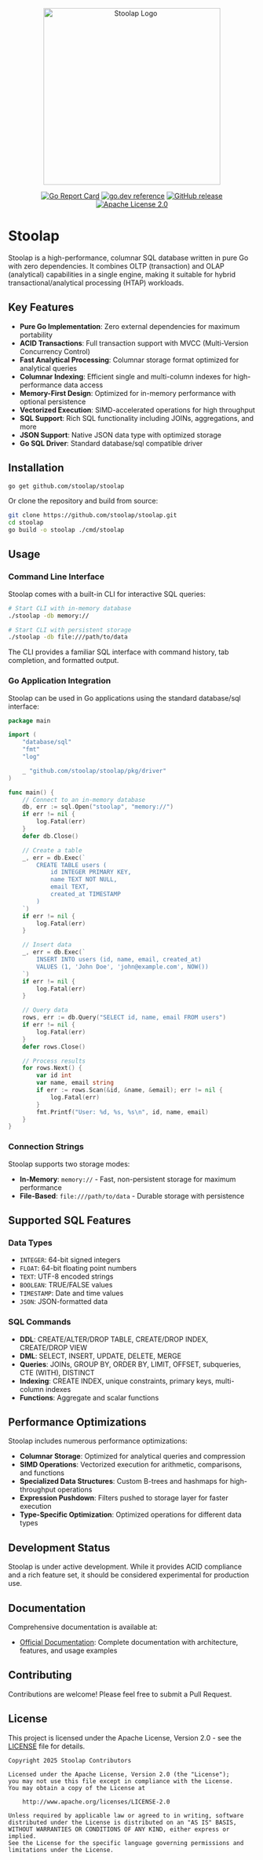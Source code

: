 <div align="center">
  <img src="logo.svg" alt="Stoolap Logo" width="360">
</div>

<p align="center">
  <a href="https://goreportcard.com/report/github.com/stoolap/stoolap"><img src="https://goreportcard.com/badge/github.com/stoolap/stoolap?style=flat-square" alt="Go Report Card"></a>
  <a href="https://pkg.go.dev/github.com/stoolap/stoolap"><img src="https://img.shields.io/badge/go.dev-reference-007d9c?style=flat-square" alt="go.dev reference"></a>
  <a href="https://github.com/stoolap/stoolap/releases"><img src="https://img.shields.io/github/v/release/stoolap/stoolap?style=flat-square" alt="GitHub release"></a>
  <a href="https://github.com/stoolap/stoolap/blob/main/LICENSE"><img src="https://img.shields.io/badge/license-Apache%202.0-blue?style=flat-square" alt="Apache License 2.0"></a>
</p>

# Stoolap

Stoolap is a high-performance, columnar SQL database written in pure Go with zero dependencies. It combines OLTP (transaction) and OLAP (analytical) capabilities in a single engine, making it suitable for hybrid transactional/analytical processing (HTAP) workloads.

## Key Features

- **Pure Go Implementation**: Zero external dependencies for maximum portability
- **ACID Transactions**: Full transaction support with MVCC (Multi-Version Concurrency Control)
- **Fast Analytical Processing**: Columnar storage format optimized for analytical queries
- **Columnar Indexing**: Efficient single and multi-column indexes for high-performance data access
- **Memory-First Design**: Optimized for in-memory performance with optional persistence
- **Vectorized Execution**: SIMD-accelerated operations for high throughput
- **SQL Support**: Rich SQL functionality including JOINs, aggregations, and more
- **JSON Support**: Native JSON data type with optimized storage
- **Go SQL Driver**: Standard database/sql compatible driver

## Installation

```bash
go get github.com/stoolap/stoolap
```

Or clone the repository and build from source:

```bash
git clone https://github.com/stoolap/stoolap.git
cd stoolap
go build -o stoolap ./cmd/stoolap
```

## Usage

### Command Line Interface

Stoolap comes with a built-in CLI for interactive SQL queries:

```bash
# Start CLI with in-memory database
./stoolap -db memory://

# Start CLI with persistent storage
./stoolap -db file:///path/to/data
```

The CLI provides a familiar SQL interface with command history, tab completion, and formatted output.

### Go Application Integration

Stoolap can be used in Go applications using the standard database/sql interface:

```go
package main

import (
	"database/sql"
	"fmt"
	"log"

	_ "github.com/stoolap/stoolap/pkg/driver"
)

func main() {
	// Connect to an in-memory database
	db, err := sql.Open("stoolap", "memory://")
	if err != nil {
		log.Fatal(err)
	}
	defer db.Close()

	// Create a table
	_, err = db.Exec(`
		CREATE TABLE users (
			id INTEGER PRIMARY KEY,
			name TEXT NOT NULL,
			email TEXT,
			created_at TIMESTAMP
		)
	`)
	if err != nil {
		log.Fatal(err)
	}

	// Insert data
	_, err = db.Exec(`
		INSERT INTO users (id, name, email, created_at)
		VALUES (1, 'John Doe', 'john@example.com', NOW())
	`)
	if err != nil {
		log.Fatal(err)
	}

	// Query data
	rows, err := db.Query("SELECT id, name, email FROM users")
	if err != nil {
		log.Fatal(err)
	}
	defer rows.Close()

	// Process results
	for rows.Next() {
		var id int
		var name, email string
		if err := rows.Scan(&id, &name, &email); err != nil {
			log.Fatal(err)
		}
		fmt.Printf("User: %d, %s, %s\n", id, name, email)
	}
}
```

### Connection Strings

Stoolap supports two storage modes:

- **In-Memory**: `memory://` - Fast, non-persistent storage for maximum performance
- **File-Based**: `file:///path/to/data` - Durable storage with persistence

## Supported SQL Features

### Data Types

- `INTEGER`: 64-bit signed integers
- `FLOAT`: 64-bit floating point numbers
- `TEXT`: UTF-8 encoded strings
- `BOOLEAN`: TRUE/FALSE values
- `TIMESTAMP`: Date and time values
- `JSON`: JSON-formatted data

### SQL Commands

- **DDL**: CREATE/ALTER/DROP TABLE, CREATE/DROP INDEX, CREATE/DROP VIEW
- **DML**: SELECT, INSERT, UPDATE, DELETE, MERGE
- **Queries**: JOINs, GROUP BY, ORDER BY, LIMIT, OFFSET, subqueries, CTE (WITH), DISTINCT
- **Indexing**: CREATE INDEX, unique constraints, primary keys, multi-column indexes
- **Functions**: Aggregate and scalar functions

## Performance Optimizations

Stoolap includes numerous performance optimizations:

- **Columnar Storage**: Optimized for analytical queries and compression
- **SIMD Operations**: Vectorized execution for arithmetic, comparisons, and functions
- **Specialized Data Structures**: Custom B-trees and hashmaps for high-throughput operations
- **Expression Pushdown**: Filters pushed to storage layer for faster execution
- **Type-Specific Optimization**: Optimized operations for different data types

## Development Status

Stoolap is under active development. While it provides ACID compliance and a rich feature set, it should be considered experimental for production use.

## Documentation

Comprehensive documentation is available at:

- [Official Documentation](https://stoolap.io): Complete documentation with architecture, features, and usage examples

## Contributing

Contributions are welcome! Please feel free to submit a Pull Request.

## License

This project is licensed under the Apache License, Version 2.0 - see the [LICENSE](LICENSE) file for details.

```
Copyright 2025 Stoolap Contributors

Licensed under the Apache License, Version 2.0 (the "License");
you may not use this file except in compliance with the License.
You may obtain a copy of the License at

    http://www.apache.org/licenses/LICENSE-2.0

Unless required by applicable law or agreed to in writing, software
distributed under the License is distributed on an "AS IS" BASIS,
WITHOUT WARRANTIES OR CONDITIONS OF ANY KIND, either express or implied.
See the License for the specific language governing permissions and
limitations under the License.
```

